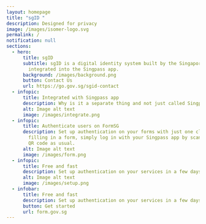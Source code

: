 ```yaml
---
layout: homepage
title: "sgID "
description: Designed for privacy
image: /images/isomer-logo.svg
permalink: /
notification: null
sections:
  - hero:
      title: sgID
      subtitle: sgID is a digital identity system built by the Singapore Government,
        integrated into the Singpass app.
      background: /images/background.png
      button: Contact Us
      url: https://go.gov.sg/sgid-contact
  - infopic:
      title: Integrated with Singpass app
      description: Why is it a separate thing and not just called Singpass, why another name
      alt: Image alt text
      image: /images/integrate.png
  - infopic:
      title: Authenticate users on FormSG
      description: Set up authentication on your forms with just one click. If you are
        filling in a form, simply log in with your Singpass app by scanning the
        QR code as usual.
      alt: Image alt text
      image: /images/form.png
  - infopic:
      title: Free and fast
      description: Set up authentication on your services in a few days with sgID
      alt: Image alt text
      image: /images/setup.png
  - infobar:
      title: Free and fast
      description: Set up authentication on your services in a few days with sgID.
      button: Get started
      url: form.gov.sg
---
```

